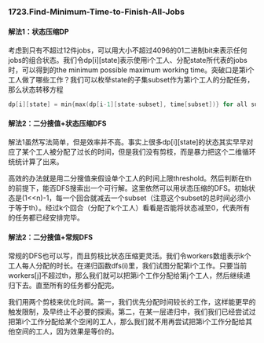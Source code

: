 ### 1723.Find-Minimum-Time-to-Finish-All-Jobs

#### 解法1：状态压缩DP
考虑到只有不超过12件jobs，可以用大小不超过4096的01二进制bit来表示任何jobs的组合状态。我们令dp[i][state]表示使用i个工人、分配state所代表的jobs时，可以得到的the minimum possible maximum working time。突破口是第i个工人做了哪些工作？我们可以枚举state的子集subset作为第i个工人的分配任务，那么状态转移方程
```cpp
dp[i][state] = min{max(dp[i-1][state-subset], time[subset])} for all subsets.
```

#### 解法2：二分搜值+状态压缩DFS
解法1虽然写法简单，但是效率并不高。事实上很多dp[i][state]的状态其实早早对应了某个工人被分配了过长的时间，但是我们没有剪枝，而是暴力把这个二维循环统统计算了出来。

高效的办法就是用二分搜值来假设单个工人的时间上限threshold。然后判断在th的前提下，能否DFS搜索出一个可行解。这里依然可以用状态压缩的DFS。初始状态是(1<<n)-1，每一个回合就减去一个subset（注意这个subset的总时间必须小于等于th）。经过k个回合（分配了k个工人）看看是否能将状态减至0，代表所有的任务都已经安排完毕。

#### 解法2：二分搜值+常规DFS
常规的DFS也可以写，而且剪枝比状态压缩更灵活。我们令workers数组表示k个工人每人分配的时长。在递归函数dfs(i)里，我们试图分配第i个工作。只要当前workers[j]不超过th，那么我们就可以把第i个工作分配给第j个工人，然后继续递归下去。直至所有的任务都分配完。

我们用两个剪枝来优化时间。第一，我们优先分配时间较长的工作，这样能更早的触发限制，及早终止不必要的探索。第二，在某一层递归中，我们我们已经尝试过把第i个工作分配给某个空闲的工人，那么我们就不用再尝试把第i个工作分配给其他空间的工人，因为效果是等价的。
